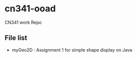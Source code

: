 # cn341-ooad
CN341 work Repo

## File list

- myGeo2D : Assignment 1 for simple shape display on Java